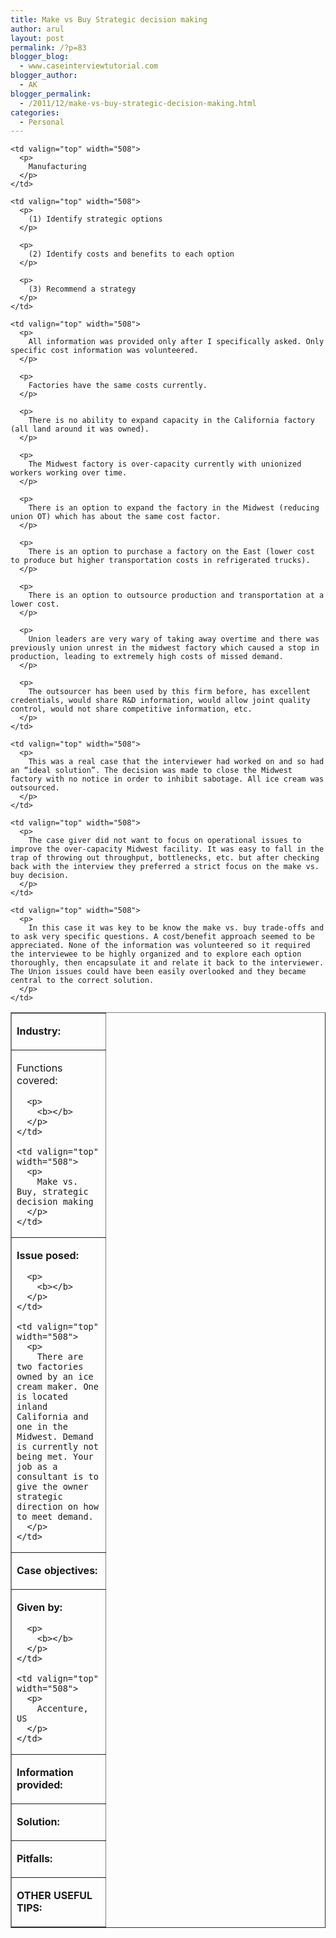 ```yaml
---
title: Make vs Buy Strategic decision making
author: arul
layout: post
permalink: /?p=83
blogger_blog:
  - www.caseinterviewtutorial.com
blogger_author:
  - AK
blogger_permalink:
  - /2011/12/make-vs-buy-strategic-decision-making.html
categories:
  - Personal
---
```

<table border="1" cellspacing="0" cellpadding="0">
  <tr>
    <td valign="top" width="134">
      <p>
        <b>Industry:</b>
      </p>
    </td>
    
    <td valign="top" width="508">
      <p>
        Manufacturing
      </p>
    </td>
  </tr>
  
  <tr>
    <td valign="top" width="134">
      <p>
        Functions covered:
      </p>
      
      <p>
        <b></b>
      </p>
    </td>
    
    <td valign="top" width="508">
      <p>
        Make vs. Buy, strategic decision making
      </p>
    </td>
  </tr>
  
  <tr>
    <td valign="top" width="134">
      <p>
        <b>Issue posed:</b>
      </p>
      
      <p>
        <b></b>
      </p>
    </td>
    
    <td valign="top" width="508">
      <p>
        There are two factories owned by an ice cream maker. One is located inland California and one in the Midwest. Demand is currently not being met. Your job as a consultant is to give the owner strategic direction on how to meet demand.
      </p>
    </td>
  </tr>
  
  <tr>
    <td valign="top" width="134">
      <p>
        <b>Case objectives:</b>
      </p>
    </td>
    
    <td valign="top" width="508">
      <p>
        (1) Identify strategic options
      </p>
      
      <p>
        (2) Identify costs and benefits to each option
      </p>
      
      <p>
        (3) Recommend a strategy
      </p>
    </td>
  </tr>
  
  <tr>
    <td valign="top" width="134">
      <p>
        <b>Given by:</b>
      </p>
      
      <p>
        <b></b>
      </p>
    </td>
    
    <td valign="top" width="508">
      <p>
        Accenture, US
      </p>
    </td>
  </tr>
  
  <tr>
    <td valign="top" width="134">
      <p>
        <b>Information provided:</b>
      </p>
    </td>
    
    <td valign="top" width="508">
      <p>
        All information was provided only after I specifically asked. Only specific cost information was volunteered.
      </p>
      
      <p>
        Factories have the same costs currently.
      </p>
      
      <p>
        There is no ability to expand capacity in the California factory (all land around it was owned).
      </p>
      
      <p>
        The Midwest factory is over-capacity currently with unionized workers working over time.
      </p>
      
      <p>
        There is an option to expand the factory in the Midwest (reducing union OT) which has about the same cost factor.
      </p>
      
      <p>
        There is an option to purchase a factory on the East (lower cost to produce but higher transportation costs in refrigerated trucks).
      </p>
      
      <p>
        There is an option to outsource production and transportation at a lower cost.
      </p>
      
      <p>
        Union leaders are very wary of taking away overtime and there was previously union unrest in the midwest factory which caused a stop in production, leading to extremely high costs of missed demand.
      </p>
      
      <p>
        The outsourcer has been used by this firm before, has excellent credentials, would share R&D information, would allow joint quality control, would not share competitive information, etc.
      </p>
    </td>
  </tr>
  
  <tr>
    <td valign="top" width="134">
      <p>
        <b>Solution:</b>
      </p>
    </td>
    
    <td valign="top" width="508">
      <p>
        This was a real case that the interviewer had worked on and so had an “ideal solution”. The decision was made to close the Midwest factory with no notice in order to inhibit sabotage. All ice cream was outsourced.
      </p>
    </td>
  </tr>
  
  <tr>
    <td valign="top" width="134">
      <p>
        <b>Pitfalls:</b>
      </p>
    </td>
    
    <td valign="top" width="508">
      <p>
        The case giver did not want to focus on operational issues to improve the over-capacity Midwest facility. It was easy to fall in the trap of throwing out throughput, bottlenecks, etc. but after checking back with the interview they preferred a strict focus on the make vs. buy decision.
      </p>
    </td>
  </tr>
  
  <tr>
    <td valign="top" width="134">
      <p>
        <b>OTHER USEFUL TIPS:</b>
      </p>
    </td>
    
    <td valign="top" width="508">
      <p>
        In this case it was key to be know the make vs. buy trade-offs and to ask very specific questions. A cost/benefit approach seemed to be appreciated. None of the information was volunteered so it required the interviewee to be highly organized and to explore each option thoroughly, then encapsulate it and relate it back to the interviewer. The Union issues could have been easily overlooked and they became central to the correct solution.
      </p>
    </td>
  </tr>
</table>